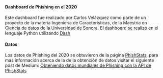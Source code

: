 #### Dashboard de Phishing en el 2020
Este dashboard fue realizado por Carlos Velázquez como parte de un proyecto de la materia Ingeniería de Caracteristicas, de la Maestria en Ciencia de datos
de la Universidad de Sonora. El dashboard se realizó en el lenguaje Python utilizando [Dash](https://dash.plotly.com/)

#### Datos
Los datos de Phishing del 2020 se obtuvieron de la página [PhishStats](https://phishstats.info/), para mas información acerca de la
de la obtención de datos visitar el siguiente post de Medium: [Obteniendo datos mundiales de Phishing con la API de PhishStats](https://medium.com/mcd-unison/obteniendo-datos-mundiales-de-phishing-con-la-api-de-phishstats-76ab9136103d)
